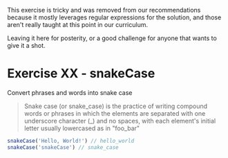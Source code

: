 This exercise is tricky and was removed from our recommendations because it mostly leverages regular expressions for the solution, and those aren't really taught at this point in our curriculum.

Leaving it here for posterity, or a good challenge for anyone that wants to give it a shot.

# Exercise XX - snakeCase

Convert phrases and words into snake case

> Snake case (or snake_case) is the practice of writing compound words or phrases in which the elements are separated with one underscore character (_) and no spaces, with each element's initial letter usually lowercased as in "foo_bar" 

```javascript
snakeCase('Hello, World!') // hello_world
snakeCase('snakeCase') // snake_case
```
